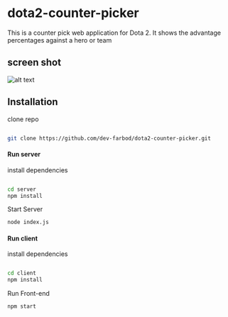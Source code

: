 # dota2-counter-picker

This is a counter pick web application for Dota 2. It shows the advantage percentages against a hero or team

## screen shot

![alt text](https://i.ibb.co/j6m8hy2/Screenshot-from-2022-02-11-10-18-20.png)



## Installation

clone repo
```bash

git clone https://github.com/dev-farbod/dota2-counter-picker.git

```

#### Run server

install dependencies

```bash

cd server
npm install

```

Start Server

```bash
node index.js

```

#### Run client

install dependencies

```bash

cd client
npm install

```
Run Front-end

```bash
npm start
```




